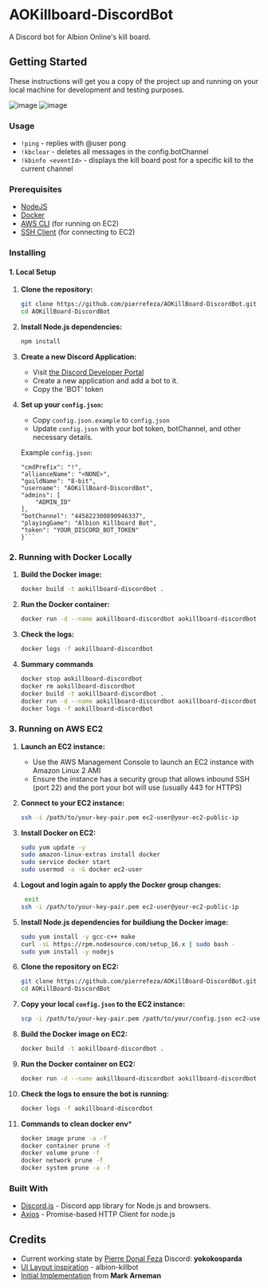 # AOKillboard-DiscordBot

A Discord bot for Albion Online's kill board.

## Getting Started

These instructions will get you a copy of the project up and running on your local machine for development and testing purposes.

![image](https://github.com/pierrefeza/AOKillBoard-DiscordBot/assets/174371609/7540fa1f-c292-4e18-812b-db23c80f66e0)
![image](https://github.com/pierrefeza/AOKillBoard-DiscordBot/assets/174371609/f8840047-aaf0-4b30-864e-afe4592831a8)




### Usage

* `!ping` - replies with @user pong
* `!kbclear` - deletes all messages in the config.botChannel
* `!kbinfo <eventId>` - displays the kill board post for a specific kill to the current channel

### Prerequisites

* [NodeJS](https://nodejs.org/)
* [Docker](https://www.docker.com/)
* [AWS CLI](https://aws.amazon.com/cli/) (for running on EC2)
* [SSH Client](https://www.ssh.com/ssh/putty/windows/) (for connecting to EC2)

### Installing

#### 1. Local Setup

1. **Clone the repository:**
   ```sh
   git clone https://github.com/pierrefeza/AOKillBoard-DiscordBot.git
   cd AOKillBoard-DiscordBot

2. **Install Node.js dependencies:**
    ```sh
    npm install

3. **Create a new Discord Application:**
    * Visit [the Discord Developer Portal](https://discordapp.com/developers/applications/) 
    * Create a new application and add a bot to it.
    * Copy the 'BOT' token

4. **Set up your `config.json`:**
    * Copy `config.json.example` to `config.json`
    * Update `config.json` with your bot token, botChannel, and other necessary details.

    Example `config.json`:
    ```{
    "cmdPrefix": "!",
    "allianceName": "<NONE>",
    "guildName": "8-bit",
    "username": "AOKillBoard-DiscordBot",
    "admins": [
        "ADMIN_ID"
    ],
    "botChannel": "445822300890946337",
    "playingGame": "Albion Killboard Bot",
    "token": "YOUR_DISCORD_BOT_TOKEN"
    }```

### 2. Running with Docker Locally

1. **Build the Docker image:**
    ```sh
    docker build -t aokillboard-discordbot .

2. **Run the Docker container:**
    ```sh
    docker run -d --name aokillboard-discordbot aokillboard-discordbot 

3. **Check the logs:**
    ```sh
    docker logs -f aokillboard-discordbot

4. **Summary commands**
    ```sh
    docker stop aokillboard-discordbot
    docker rm aokillboard-discordbot
    docker build -t aokillboard-discordbot .
    docker run -d --name aokillboard-discordbot aokillboard-discordbot
    docker logs -f aokillboard-discordbot

### 3. Running on AWS EC2

1. **Launch an EC2 instance:**

    * Use the AWS Management Console to launch an EC2 instance with Amazon Linux 2 AMI
    * Ensure the instance has a security group that allows inbound SSH (port 22) and the port your bot will use (usually 443 for HTTPS)

2. **Connect to your EC2 instance:**
    ```sh
    ssh -i /path/to/your-key-pair.pem ec2-user@your-ec2-public-ip

3. **Install Docker on EC2:**
    ```sh
    sudo yum update -y
    sudo amazon-linux-extras install docker
    sudo service docker start
    sudo usermod -a -G docker ec2-user

4. **Logout and login again to apply the Docker group changes:**
    ```sh
     exit
    ssh -i /path/to/your-key-pair.pem ec2-user@your-ec2-public-ip

5. **Install Node.js dependencies for buildiung the Docker image:**
    ```sh
    sudo yum install -y gcc-c++ make
    curl -sL https://rpm.nodesource.com/setup_16.x | sudo bash -
    sudo yum install -y nodejs

6. **Clone the repository on EC2:**
    ```sh
    git clone https://github.com/pierrefeza/AOKillBoard-DiscordBot.git
    cd AOKillBoard-DiscordBot

7. **Copy your local `config.json` to the EC2 instance:**
    ```sh
    scp -i /path/to/your-key-pair.pem /path/to/your/config.json ec2-user@your-ec2-public-ip:/home/ec2-user/AOKillBoard-DiscordBot/

8. **Build the Docker image on EC2:**
    ```sh
    docker build -t aokillboard-discordbot .

9. **Run the Docker container on EC2:**
    ```sh
    docker run -d --name aokillboard-discordbot aokillboard-discordbot

10. **Check the logs to ensure the bot is running:**
    ```sh
    docker logs -f aokillboard-discordbot


 11. **Commands to clean docker env***
      ```sh
      docker image prune -a -f
      docker container prune -f
      docker volume prune -f
      docker network prune -f
      docker system prune -a -f


### Built With

* [Discord.js](https://github.com/hydrabolt/discord.js/) - Discord app library for Node.js and browsers.
* [Axios](https://axios-http.com/docs/intro) - Promise-based HTTP Client for node.js

## Credits

* Current working state by [Pierre Donal Feza](https://github.com/pierrefeza) Discord: **yokokosparda**
* [UI Layout inspiration](https://albion-killbot.com) - albion-killbot
* [Initial Implementation](https://github.com/bearlikelion/ao-killbot/) from **Mark Arneman**





